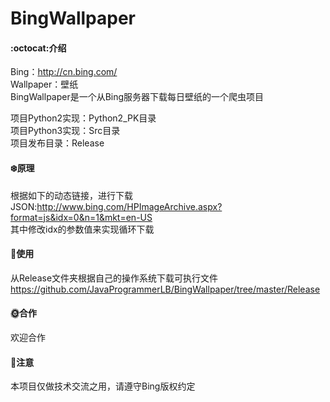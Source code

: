 # BingWallpaper
#### :octocat:介绍
Bing：http://cn.bing.com/  
Wallpaper：壁纸  
BingWallpaper是一个从Bing服务器下载每日壁纸的一个爬虫项目  
  
项目Python2实现：Python2_PK目录  
项目Python3实现：Src目录  
项目发布目录：Release  
#### :snowflake:原理
根据如下的动态链接，进行下载
JSON:http://www.bing.com/HPImageArchive.aspx?format=js&idx=0&n=1&mkt=en-US  
其中修改idx的参数值来实现循环下载
#### :evergreen_tree:使用
从Release文件夹根据自己的操作系统下载可执行文件
https://github.com/JavaProgrammerLB/BingWallpaper/tree/master/Release
#### :sun_with_face:合作
欢迎合作
#### :dog:注意
本项目仅做技术交流之用，请遵守Bing版权约定
